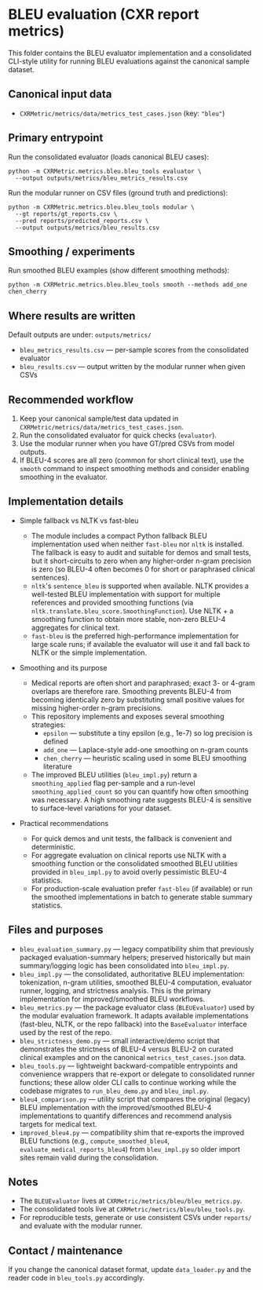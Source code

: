 # BLEU evaluation (CXR report metrics)

This folder contains the BLEU evaluator implementation and a consolidated
CLI-style utility for running BLEU evaluations against the canonical
sample dataset.

## Canonical input data

- `CXRMetric/metrics/data/metrics_test_cases.json` (key: `"bleu"`)

## Primary entrypoint

Run the consolidated evaluator (loads canonical BLEU cases):

```
python -m CXRMetric.metrics.bleu.bleu_tools evaluator \
  --output outputs/metrics/bleu_metrics_results.csv
```

Run the modular runner on CSV files (ground truth and predictions):

```
python -m CXRMetric.metrics.bleu.bleu_tools modular \
  --gt reports/gt_reports.csv \
  --pred reports/predicted_reports.csv \
  --output outputs/metrics/bleu_results.csv
```

## Smoothing / experiments

Run smoothed BLEU examples (show different smoothing methods):

```
python -m CXRMetric.metrics.bleu.bleu_tools smooth --methods add_one chen_cherry
```

## Where results are written

Default outputs are under: `outputs/metrics/`

- `bleu_metrics_results.csv` — per-sample scores from the consolidated evaluator
- `bleu_results.csv` — output written by the modular runner when given CSVs

## Recommended workflow

1. Keep your canonical sample/test data updated in `CXRMetric/metrics/data/metrics_test_cases.json`.
2. Run the consolidated evaluator for quick checks (`evaluator`).
3. Use the modular runner when you have GT/pred CSVs from model outputs.
4. If BLEU-4 scores are all zero (common for short clinical text), use the `smooth` command
   to inspect smoothing methods and consider enabling smoothing in the evaluator.

## Implementation details

- Simple fallback vs NLTK vs fast-bleu
  - The module includes a compact Python fallback BLEU implementation used when
    neither `fast-bleu` nor `nltk` is installed. The fallback is easy to audit
    and suitable for demos and small tests, but it short-circuits to zero when
    any higher-order n-gram precision is zero (so BLEU-4 often becomes 0 for
    short or paraphrased clinical sentences).
  - `nltk`'s `sentence_bleu` is supported when available. NLTK provides a
    well-tested BLEU implementation with support for multiple references and
    provided smoothing functions (via `nltk.translate.bleu_score.SmoothingFunction`).
    Use NLTK + a smoothing function to obtain more stable, non-zero BLEU-4
    aggregates for clinical text.
  - `fast-bleu` is the preferred high-performance implementation for large
    scale runs; if available the evaluator will use it and fall back to NLTK
    or the simple implementation.

- Smoothing and its purpose
  - Medical reports are often short and paraphrased; exact 3- or 4-gram
    overlaps are therefore rare. Smoothing prevents BLEU-4 from becoming
    identically zero by substituting small positive values for missing
    higher-order n-gram precisions.
  - This repository implements and exposes several smoothing strategies:
    - `epsilon`     — substitute a tiny epsilon (e.g., 1e-7) so log precision is defined
    - `add_one`     — Laplace-style add-one smoothing on n-gram counts
    - `chen_cherry`  — heuristic scaling used in some BLEU smoothing literature
  - The improved BLEU utilities (`bleu_impl.py`) return a `smoothing_applied`
    flag per-sample and a run-level `smoothing_applied_count` so you can
    quantify how often smoothing was necessary. A high smoothing rate suggests
    BLEU-4 is sensitive to surface-level variations for your dataset.

- Practical recommendations
  - For quick demos and unit tests, the fallback is convenient and deterministic.
  - For aggregate evaluation on clinical reports use NLTK with a smoothing
    function or the consolidated smoothed BLEU utilities provided in
    `bleu_impl.py` to avoid overly pessimistic BLEU-4 statistics.
  - For production-scale evaluation prefer `fast-bleu` (if available) or run
    the smoothed implementations in batch to generate stable summary statistics.

## Files and purposes

- `bleu_evaluation_summary.py` — legacy compatibility shim that previously packaged evaluation-summary helpers; preserved historically but main summary/logging logic has been consolidated into `bleu_impl.py`.
- `bleu_impl.py` — the consolidated, authoritative BLEU implementation: tokenization, n-gram utilities, smoothed BLEU-4 computation, evaluator runner, logging, and strictness analysis. This is the primary implementation for improved/smoothed BLEU workflows.
- `bleu_metrics.py` — the package evaluator class (`BLEUEvaluator`) used by the modular evaluation framework. It adapts available implementations (fast-bleu, NLTK, or the repo fallback) into the `BaseEvaluator` interface used by the rest of the repo.
- `bleu_strictness_demo.py` — small interactive/demo script that demonstrates the strictness of BLEU-4 versus BLEU-2 on curated clinical examples and on the canonical `metrics_test_cases.json` data.
- `bleu_tools.py` — lightweight backward-compatible entrypoints and convenience wrappers that re-export or delegate to consolidated runner functions; these allow older CLI calls to continue working while the codebase migrates to `run_bleu_demo.py` and `bleu_impl.py`.
- `bleu4_comparison.py` — utility script that compares the original (legacy) BLEU implementation with the improved/smoothed BLEU-4 implementations to quantify differences and recommend analysis targets for medical text.
- `improved_bleu4.py` — compatibility shim that re-exports the improved BLEU functions (e.g., `compute_smoothed_bleu4`, `evaluate_medical_reports_bleu4`) from `bleu_impl.py` so older import sites remain valid during the consolidation.

## Notes

- The `BLEUEvaluator` lives at `CXRMetric/metrics/bleu/bleu_metrics.py`.
- The consolidated tools live at `CXRMetric/metrics/bleu/bleu_tools.py`.
- For reproducible tests, generate or use consistent CSVs under `reports/` and evaluate
  with the modular runner.

## Contact / maintenance

If you change the canonical dataset format, update `data_loader.py` and the reader code
in `bleu_tools.py` accordingly.
